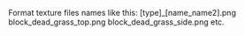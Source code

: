 Format texture files names like this:
[type]_[name_name2].png
block_dead_grass_top.png
block_dead_grass_side.png
etc.